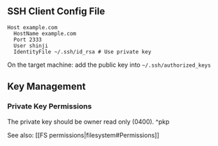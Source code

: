 
## SSH Client Config File

```ssh
Host example.com
  HostName example.com
  Port 2333
  User shinji
  IdentityFile ~/.ssh/id_rsa # Use private key
```

On the target machine: add the public key into `~/.ssh/authorized_keys`

## Key Management

### Private Key Permissions

The private key should be owner read only (0400). ^pkp

See also: [[FS permissions|filesystem#Permissions]]
